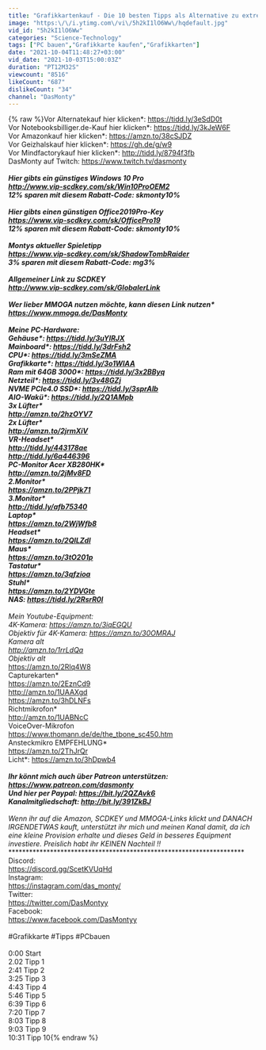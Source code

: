 ```yaml
---
title: "Grafikkartenkauf - Die 10 besten Tipps als Alternative zu extrem teuren Grafikkarten | DasMonty"
image: "https:\/\/i.ytimg.com\/vi\/5h2kI1lO6Ww\/hqdefault.jpg"
vid_id: "5h2kI1lO6Ww"
categories: "Science-Technology"
tags: ["PC bauen","Grafikkarte kaufen","Grafikkarten"]
date: "2021-10-04T11:48:27+03:00"
vid_date: "2021-10-03T15:00:03Z"
duration: "PT12M32S"
viewcount: "8516"
likeCount: "687"
dislikeCount: "34"
channel: "DasMonty"
---
```

{% raw %}Vor Alternatekauf hier klicken*: <a rel="nofollow" target="blank" href="https://tidd.ly/3eSdD0t">https://tidd.ly/3eSdD0t</a><br />Vor Notebooksbilliger.de-Kauf hier klicken*: <a rel="nofollow" target="blank" href="https://tidd.ly/3kJeW6F">https://tidd.ly/3kJeW6F</a><br />Vor Amazonkauf hier klicken*: <a rel="nofollow" target="blank" href="https://amzn.to/38cSJDZ">https://amzn.to/38cSJDZ</a><br />Vor Geizhalskauf hier klicken*: <a rel="nofollow" target="blank" href="https://gh.de/g/w9">https://gh.de/g/w9</a><br />Vor Mindfactorykauf hier klicken*: <a rel="nofollow" target="blank" href="http://tidd.ly/8794f3fb">http://tidd.ly/8794f3fb</a><br />DasMonty auf Twitch: <a rel="nofollow" target="blank" href="https://www.twitch.tv/dasmonty">https://www.twitch.tv/dasmonty</a><br />*********************************************************************<br />Hier gibts ein günstiges Windows 10 Pro*<br /><a rel="nofollow" target="blank" href="http://www.vip-scdkey.com/sk/Win10ProOEM2">http://www.vip-scdkey.com/sk/Win10ProOEM2</a><br />12% sparen mit diesem Rabatt-Code: skmonty10%<br /><br />Hier gibts einen günstigen Office2019Pro-Key*  <br /><a rel="nofollow" target="blank" href="https://www.vip-scdkey.com/sk/OfficePro19">https://www.vip-scdkey.com/sk/OfficePro19</a><br />12% sparen mit diesem Rabatt-Code: skmonty10%<br /><br />Montys aktueller Spieletipp*   <br /><a rel="nofollow" target="blank" href="https://www.vip-scdkey.com/sk/ShadowTombRaider">https://www.vip-scdkey.com/sk/ShadowTombRaider</a><br />3% sparen mit diesem Rabatt-Code: mg3%<br /><br />Allgemeiner Link zu SCDKEY*<br /><a rel="nofollow" target="blank" href="http://www.vip-scdkey.com/sk/GlobalerLink">http://www.vip-scdkey.com/sk/GlobalerLink</a><br />********************************************************************<br />Wer lieber MMOGA nutzen möchte, kann diesen Link nutzen*<br /><a rel="nofollow" target="blank" href="https://www.mmoga.de/DasMonty">https://www.mmoga.de/DasMonty</a> <br />********************************************************************<br />Meine PC-Hardware:<br />Gehäuse*: <a rel="nofollow" target="blank" href="https://tidd.ly/3uYIRJX">https://tidd.ly/3uYIRJX</a><br />Mainboard*: <a rel="nofollow" target="blank" href="https://tidd.ly/3drFsh2">https://tidd.ly/3drFsh2</a><br />CPU*: <a rel="nofollow" target="blank" href="https://tidd.ly/3mSeZMA">https://tidd.ly/3mSeZMA</a><br />Grafikkarte*: <a rel="nofollow" target="blank" href="https://tidd.ly/3o1WlAA">https://tidd.ly/3o1WlAA</a><br />Ram mit 64GB 3000*: <a rel="nofollow" target="blank" href="https://tidd.ly/3x2BByq">https://tidd.ly/3x2BByq</a><br />Netzteil*: <a rel="nofollow" target="blank" href="https://tidd.ly/3v48GZj">https://tidd.ly/3v48GZj</a><br />NVME PCIe4.0 SSD*: <a rel="nofollow" target="blank" href="https://tidd.ly/3sprAIb">https://tidd.ly/3sprAIb</a><br />AIO-Wakü*: <a rel="nofollow" target="blank" href="https://tidd.ly/2Q1AMpb">https://tidd.ly/2Q1AMpb</a><br />3x Lüfter*<br /><a rel="nofollow" target="blank" href="http://amzn.to/2hzOYV7">http://amzn.to/2hzOYV7</a><br />2x Lüfter*<br /><a rel="nofollow" target="blank" href="http://amzn.to/2jrmXiV">http://amzn.to/2jrmXiV</a><br />VR-Headset*<br /><a rel="nofollow" target="blank" href="http://tidd.ly/443178ae">http://tidd.ly/443178ae</a><br /><a rel="nofollow" target="blank" href="http://tidd.ly/6a446396">http://tidd.ly/6a446396</a><br />PC-Monitor Acer XB280HK*<br /><a rel="nofollow" target="blank" href="http://amzn.to/2jMv8FD">http://amzn.to/2jMv8FD</a><br />2.Monitor* <br /><a rel="nofollow" target="blank" href="https://amzn.to/2PPjk71">https://amzn.to/2PPjk71</a><br />3.Monitor*<br /><a rel="nofollow" target="blank" href="http://tidd.ly/afb75340">http://tidd.ly/afb75340</a><br />Laptop* <br /><a rel="nofollow" target="blank" href="https://amzn.to/2WjWfb8">https://amzn.to/2WjWfb8</a><br />Headset*<br /><a rel="nofollow" target="blank" href="https://amzn.to/2QILZdl">https://amzn.to/2QILZdl</a><br />Maus*<br /><a rel="nofollow" target="blank" href="https://amzn.to/3tO201p">https://amzn.to/3tO201p</a><br />Tastatur*<br /><a rel="nofollow" target="blank" href="https://amzn.to/3qfzioa">https://amzn.to/3qfzioa</a><br />Stuhl* <br /><a rel="nofollow" target="blank" href="https://amzn.to/2YDVGte">https://amzn.to/2YDVGte</a><br />NAS: <a rel="nofollow" target="blank" href="https://tidd.ly/2RsrR0l">https://tidd.ly/2RsrR0l</a><br />*********************************************************************<br />Mein Youtube-Equipment:<br />4K-Kamera*: <a rel="nofollow" target="blank" href="https://amzn.to/3iqEGQU">https://amzn.to/3iqEGQU</a><br />Objektiv für 4K-Kamera*: <a rel="nofollow" target="blank" href="https://amzn.to/30OMRAJ">https://amzn.to/30OMRAJ</a><br />Kamera alt*<br /><a rel="nofollow" target="blank" href="http://amzn.to/1rrLdQa">http://amzn.to/1rrLdQa</a><br />Objektiv alt*<br /><a rel="nofollow" target="blank" href="https://amzn.to/2Rlq4W8">https://amzn.to/2Rlq4W8</a><br />Capturekarten*<br /><a rel="nofollow" target="blank" href="https://amzn.to/2EznCd9">https://amzn.to/2EznCd9</a><br /><a rel="nofollow" target="blank" href="http://amzn.to/1UAAXgd">http://amzn.to/1UAAXgd</a><br /><a rel="nofollow" target="blank" href="https://amzn.to/3hDLNFs">https://amzn.to/3hDLNFs</a><br />Richtmikrofon*<br /><a rel="nofollow" target="blank" href="http://amzn.to/1UABNcC">http://amzn.to/1UABNcC</a><br />VoiceOver-Mikrofon<br /><a rel="nofollow" target="blank" href="https://www.thomann.de/de/the_tbone_sc450.htm">https://www.thomann.de/de/the_tbone_sc450.htm</a><br />Ansteckmikro EMPFEHLUNG*<br /><a rel="nofollow" target="blank" href="https://amzn.to/2ThJrQr">https://amzn.to/2ThJrQr</a><br />Licht*: <a rel="nofollow" target="blank" href="https://amzn.to/3hDpwb4">https://amzn.to/3hDpwb4</a><br />*********************************************************************<br />Ihr könnt mich auch über Patreon unterstützen:<br /><a rel="nofollow" target="blank" href="https://www.patreon.com/dasmonty">https://www.patreon.com/dasmonty</a><br />Und hier per Paypal: <a rel="nofollow" target="blank" href="https://bit.ly/2QZAvk6">https://bit.ly/2QZAvk6</a><br />Kanalmitgliedschaft: <a rel="nofollow" target="blank" href="http://bit.ly/391ZkBJ">http://bit.ly/391ZkBJ</a><br />*********************************************************************<br />*Wenn ihr auf die Amazon, SCDKEY und  MMOGA-Links klickt und DANACH IRGENDETWAS kauft, unterstützt ihr mich und meinen Kanal damit, da ich eine kleine Provision erhalte und dieses Geld in besseres Equipment investiere. Preislich habt ihr KEINEN Nachteil !!<br />*********************************************************************<br />Discord: <br /><a rel="nofollow" target="blank" href="https://discord.gg/ScetKVUqHd">https://discord.gg/ScetKVUqHd</a><br />Instagram:<br /><a rel="nofollow" target="blank" href="https://instagram.com/das_monty/">https://instagram.com/das_monty/</a><br />Twitter:<br /><a rel="nofollow" target="blank" href="https://twitter.com/DasMontyy">https://twitter.com/DasMontyy</a><br />Facebook:<br /><a rel="nofollow" target="blank" href="https://www.facebook.com/DasMontyy">https://www.facebook.com/DasMontyy</a><br /><br />#Grafikkarte #Tipps #PCbauen<br /><br />0:00 Start<br />2.02 Tipp 1<br />2:41 Tipp 2<br />3:25 Tipp 3<br />4:43 Tipp 4<br />5:46 Tipp 5<br />6:39 Tipp 6<br />7:20 Tipp 7<br />8:03 Tipp 8<br />9:03 Tipp 9<br />10:31 Tipp 10{% endraw %}
